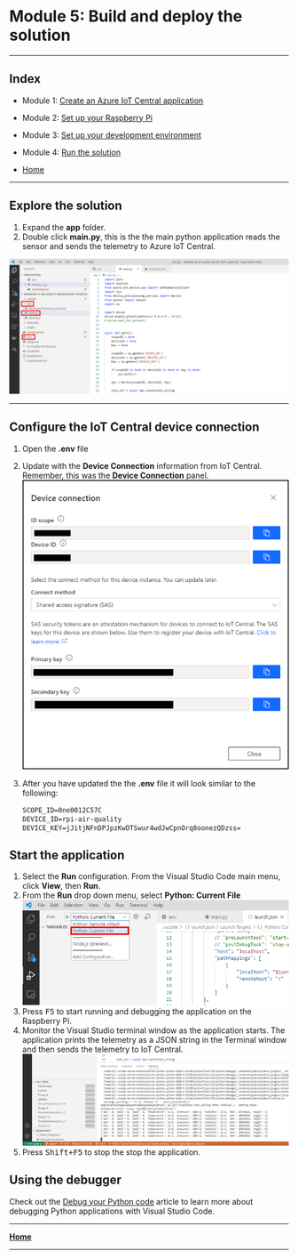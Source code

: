 # Module 5: Build and deploy the solution

---

## Index

* Module 1: [Create an Azure IoT Central application](../module_1_create_iot_hub/README.md)
* Module 2: [Set up your Raspberry Pi](../module_2_set_up_raspberry_pi/README.md)
* Module 3: [Set up your development environment](../module_3_set_up_computer/README.md)
* Module 4: [Run the solution](../module_4_building_the_solution/README.md)

* [Home](../../README.md)

---

## Explore the solution

1. Expand the **app** folder.
2. Double click **main.py**, this is the the main python application reads the sensor and sends the telemetry to Azure IoT Central.

![](../resources/vs-code-explore-solution.png)

---

## Configure the IoT Central device connection

1. Open the **.env** file
2. Update with the **Device Connection** information from IoT Central. Remember, this was the **Device Connection** panel.
    ![](../resources/iot-central-device-connection-information.png)
2. After you have updated the the **.env** file it will look similar to the following:

    ```text
    SCOPE_ID=0ne0012C57C
    DEVICE_ID=rpi-air-quality
    DEVICE_KEY=jJitjNFnDPJpzKwDTSwur4wdJwCpnOrq8oonezQDzss=
    ```

## Start the application

1. Select the **Run** configuration. From the Visual Studio Code main menu, click **View**, then **Run**.
2. From the **Run** drop down menu, select **Python: Current File**
    ![](../resources/vs-code-run-select.png)
3. Press <kbd>F5</kbd> to start running and debugging the application on the Raspberry Pi.
4. Monitor the Visual Studio terminal window as the application starts. The application prints the telemetry as a JSON string in the Terminal window and then sends the telemetry to IoT Central.
    ![](../resources/vs-code-display-output.png)
5. Press <kbd>Shift+F5</kbd> to stop the stop the application.

## Using the debugger

Check out the [Debug your Python code](https://docs.microsoft.com/en-us/visualstudio/python/debugging-python-in-visual-studio?view=vs-2019) article to learn more about debugging Python applications with Visual Studio Code.


---

**[Home](../../README.md)**

---